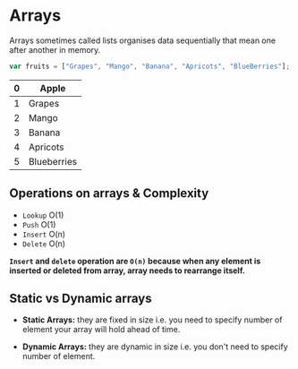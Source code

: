 # Arrays

Arrays sometimes called lists organises data sequentially that mean one after another in memory.

```js
var fruits = ["Grapes", "Mango", "Banana", "Apricots", "BlueBerries"];
```

| 0   | Apple       |
| --- | ----------- |
| 1   | Grapes      |
| 2   | Mango       |
| 3   | Banana      |
| 4   | Apricots    |
| 5   | Blueberries |

## Operations on arrays & Complexity

- `Lookup` O(1)
- `Push` O(1)
- `Insert` O(n)
- `Delete` O(n)

**`Insert` and `delete` operation are `O(n)` because when any element is inserted or deleted from array, array needs to rearrange itself.**

## Static vs Dynamic arrays

- **Static Arrays:** they are fixed in size i.e. you need to specify number of element your array will hold ahead of time.

- **Dynamic Arrays:** they are dynamic in size i.e. you don't need to specify number of element.
